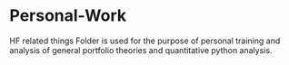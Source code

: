 # Personal-Work
HF related things
Folder is used for the purpose of personal training and analysis of general portfolio theories and quantitative python analysis.
